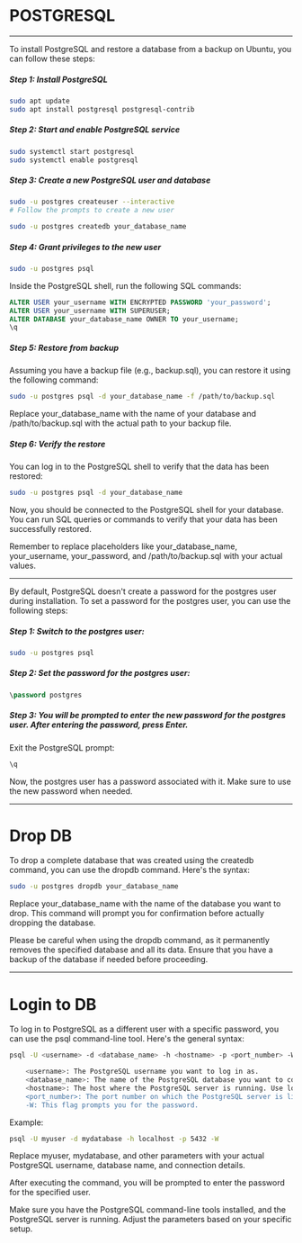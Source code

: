 # POSTGRESQL
<hr>

To install PostgreSQL and restore a database from a backup on Ubuntu, you can follow these steps:

##### Step 1: Install PostgreSQL

```bash
sudo apt update
sudo apt install postgresql postgresql-contrib
```

##### Step 2: Start and enable PostgreSQL service

```bash
sudo systemctl start postgresql
sudo systemctl enable postgresql
```

##### Step 3: Create a new PostgreSQL user and database

```bash
sudo -u postgres createuser --interactive
# Follow the prompts to create a new user

sudo -u postgres createdb your_database_name
```

##### Step 4: Grant privileges to the new user

```bash
sudo -u postgres psql
```

Inside the PostgreSQL shell, run the following SQL commands:

```sql
ALTER USER your_username WITH ENCRYPTED PASSWORD 'your_password';
ALTER USER your_username WITH SUPERUSER;
ALTER DATABASE your_database_name OWNER TO your_username;
\q
```

##### Step 5: Restore from backup

Assuming you have a backup file (e.g., backup.sql), you can restore it using the following command:

```bash
sudo -u postgres psql -d your_database_name -f /path/to/backup.sql
```

Replace your_database_name with the name of your database and /path/to/backup.sql with the actual path to your backup file.

##### Step 6: Verify the restore

You can log in to the PostgreSQL shell to verify that the data has been restored:

```bash
sudo -u postgres psql -d your_database_name
```

Now, you should be connected to the PostgreSQL shell for your database. You can run SQL queries or commands to verify that your data has been successfully restored.

Remember to replace placeholders like your_database_name, your_username, your_password, and /path/to/backup.sql with your actual values.

<hr>

By default, PostgreSQL doesn't create a password for the postgres user during installation. To set a password for the postgres user, you can use the following steps:
##### Step 1: Switch to the postgres user:

```bash
sudo -u postgres psql
```

##### Step 2: Set the password for the postgres user:

```sql
\password postgres
```

##### Step 3: You will be prompted to enter the new password for the postgres user. After entering the password, press Enter.

   Exit the PostgreSQL prompt:

```sql
\q
```

Now, the postgres user has a password associated with it. Make sure to use the new password when needed.


-------------------------------------------------------------------------------------------

# Drop DB

To drop a complete database that was created using the createdb command, you can use the dropdb command. Here's the syntax:

```bash
sudo -u postgres dropdb your_database_name
```

Replace your_database_name with the name of the database you want to drop. This command will prompt you for confirmation before actually dropping the database.

Please be careful when using the dropdb command, as it permanently removes the specified database and all its data. Ensure that you have a backup of the database if needed before proceeding.

--------------------------------------------------------------------------------------------------------

# Login to DB

To log in to PostgreSQL as a different user with a specific password, you can use the psql command-line tool. Here's the general syntax:

```bash
psql -U <username> -d <database_name> -h <hostname> -p <port_number> -W

    <username>: The PostgreSQL username you want to log in as.
    <database_name>: The name of the PostgreSQL database you want to connect to.
    <hostname>: The host where the PostgreSQL server is running. Use localhost if it's on the same machine.
    <port_number>: The port number on which the PostgreSQL server is listening. The default is 5432.
    -W: This flag prompts you for the password.
```

Example:

```bash
psql -U myuser -d mydatabase -h localhost -p 5432 -W
```

Replace myuser, mydatabase, and other parameters with your actual PostgreSQL username, database name, and connection details.

After executing the command, you will be prompted to enter the password for the specified user.

Make sure you have the PostgreSQL command-line tools installed, and the PostgreSQL server is running. Adjust the parameters based on your specific setup.
